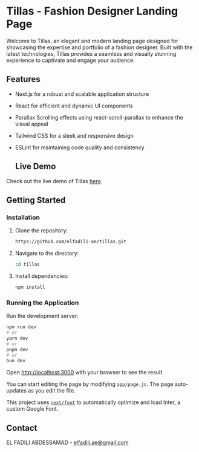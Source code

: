 # Tillas - Fashion Designer Landing Page
Welcome to Tillas, an elegant and modern landing page designed for showcasing the expertise and portfolio of a fashion designer. Built with the latest technologies, Tillas provides a seamless and visually stunning experience to captivate and engage your audience.

## Features
- Next.js for a robust and scalable application structure
- React for efficient and dynamic UI components
- Parallax Scrolling effects using react-scroll-parallax to enhance the visual appeal
- Tailwind CSS for a sleek and responsive design
- ESLint for maintaining code quality and consistency

  ## Live Demo
Check out the live demo of Tillas [here](https://tillas.vercel.app).

## Getting Started

### Installation
1. Clone the repository:
   ```bash
   https://github.com/elfadili-ae/tillas.git
   ```
2. Navigate to the directory:
    ```bash
   cd tillas
   ```
3. Install dependencies:
   ```bash
   npm install
   ```
### Running the Application
Run the development server:

```bash
npm run dev
# or
yarn dev
# or
pnpm dev
# or
bun dev
```

Open [http://localhost:3000](http://localhost:3000) with your browser to see the result.

You can start editing the page by modifying `app/page.js`. The page auto-updates as you edit the file.

This project uses [`next/font`](https://nextjs.org/docs/basic-features/font-optimization) to automatically optimize and load Inter, a custom Google Font.


## Contact
EL FADILI ABDESSAMAD - elfadili.ae@gmail.com
